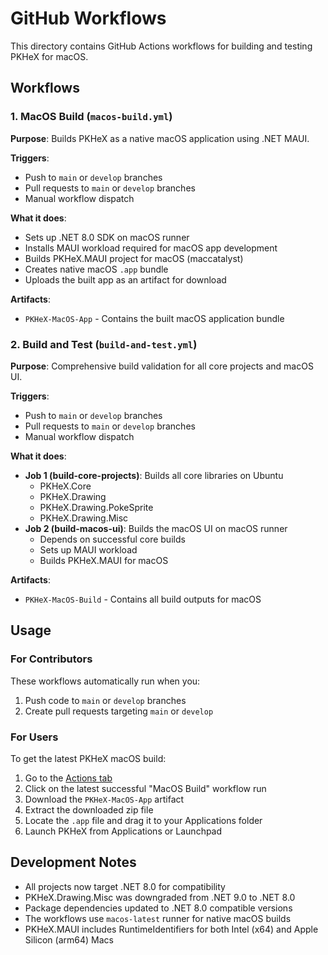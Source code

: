 # GitHub Workflows

This directory contains GitHub Actions workflows for building and testing PKHeX for macOS.

## Workflows

### 1. MacOS Build (`macos-build.yml`)

**Purpose**: Builds PKHeX as a native macOS application using .NET MAUI.

**Triggers**:
- Push to `main` or `develop` branches
- Pull requests to `main` or `develop` branches  
- Manual workflow dispatch

**What it does**:
- Sets up .NET 8.0 SDK on macOS runner
- Installs MAUI workload required for macOS app development
- Builds PKHeX.MAUI project for macOS (maccatalyst)
- Creates native macOS `.app` bundle
- Uploads the built app as an artifact for download

**Artifacts**: 
- `PKHeX-MacOS-App` - Contains the built macOS application bundle

### 2. Build and Test (`build-and-test.yml`)

**Purpose**: Comprehensive build validation for all core projects and macOS UI.

**Triggers**:
- Push to `main` or `develop` branches
- Pull requests to `main` or `develop` branches
- Manual workflow dispatch

**What it does**:
- **Job 1 (build-core-projects)**: Builds all core libraries on Ubuntu
  - PKHeX.Core
  - PKHeX.Drawing
  - PKHeX.Drawing.PokeSprite
  - PKHeX.Drawing.Misc
- **Job 2 (build-macos-ui)**: Builds the macOS UI on macOS runner
  - Depends on successful core builds
  - Sets up MAUI workload
  - Builds PKHeX.MAUI for macOS

**Artifacts**:
- `PKHeX-MacOS-Build` - Contains all build outputs for macOS

## Usage

### For Contributors

These workflows automatically run when you:
1. Push code to `main` or `develop` branches
2. Create pull requests targeting `main` or `develop`

### For Users

To get the latest PKHeX macOS build:
1. Go to the [Actions tab](../../actions)
2. Click on the latest successful "MacOS Build" workflow run
3. Download the `PKHeX-MacOS-App` artifact
4. Extract the downloaded zip file
5. Locate the `.app` file and drag it to your Applications folder
6. Launch PKHeX from Applications or Launchpad

## Development Notes

- All projects now target .NET 8.0 for compatibility
- PKHeX.Drawing.Misc was downgraded from .NET 9.0 to .NET 8.0
- Package dependencies updated to .NET 8.0 compatible versions
- The workflows use `macos-latest` runner for native macOS builds
- PKHeX.MAUI includes RuntimeIdentifiers for both Intel (x64) and Apple Silicon (arm64) Macs